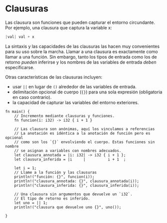 # Clausuras

Las clausura son funciones que pueden capturar el entorno circundante. Por
ejemplo, una clausura que captura la variable x:

```Rust
|val| val + x
```

La sintaxis y las capacidades de las clausuras las hacen muy convenientes para
su uso sobre la marcha. Llamar a una clausura es exactamente como llamar a una
función. Sin embargo, tanto los tipos de entrada como los de retorno *pueden*
inferirse y los nombres de las variables de entrada *deben* especificarse.

Otras características de las clausuras incluyen:
* usar `||` en lugar de `()` alrededor de las variables de entrada.
* delimitación opcional de cuerpo (`{}`) para una sola expresión (obligatoria
  en caso contrario).
* la capacidad de capturar las variables del entorno exteriores.

```rust,editable
fn main() {
    // Incremento mediante clausuras y funciones.
    fn funcion(i: i32) -> i32 { i + 1 }

    // Las clausura son anónimas, aquí los vinculamos a referencias
    // La anotación es idéntica a la anotación de función pero es opcional
    // como son los `{}` envolviendo el cuerpo. Estas funciones sin nombre
    // se asignan a variables con nombres adecuados.
    let clausura_annotada = |i: i32| -> i32 { i + 1 };
    let clausura_inferida = |i     |          i + 1  ;

    let i = 1;
    // Llame a la función y las clausuras
    println!("función: {}", funcion(i));
    println!("clausura_annotada: {}", clausura_annotada(i));
    println!("clausura_inferida: {}", clausura_inferida(i));

    // Una clausura sin argumentos que devuelve un `i32`.
    // El tipo de retorno es inferido.
    let uno = || 1;
    println!("clausura que devuelve uno {}", uno());

}
```
